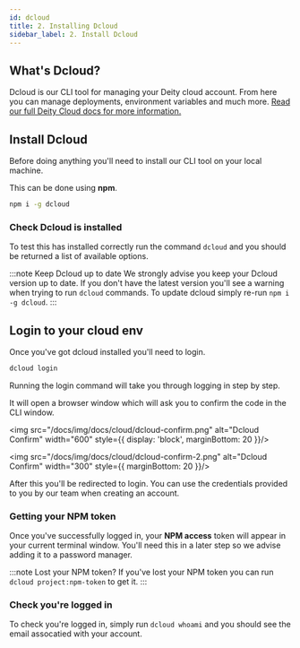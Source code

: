 ```yaml
---
id: dcloud
title: 2. Installing Dcloud
sidebar_label: 2. Install Dcloud
---
```


## What's Dcloud?

Dcloud is our CLI tool for managing your Deity cloud account. From here you can manage deployments, environment variables and much more. [Read our full Deity Cloud docs for more information.](/platform/cloud/about)

## Install Dcloud

Before doing anything you'll need to install our CLI tool on your local machine.

This can be done using **npm**.

```bash
npm i -g dcloud
```

### Check Dcloud is installed

To test this has installed correctly run the command `dcloud` and you should be returned a list of available options.

:::note Keep Dcloud up to date
We strongly advise you keep your Dcloud version up to date. If you don't have the latest version you'll see a warning when trying to run `dcloud` commands. To update dcloud simply re-run `npm i -g dcloud`.
:::

## Login to your cloud env

Once you've got dcloud installed you'll need to login.

```bash
dcloud login
```

Running the login command will take you through logging in step by step.

It will open a browser window which will ask you to confirm the code in the CLI window.

<img src="/docs/img/docs/cloud/dcloud-confirm.png" alt="Dcloud Confirm" width="600" style={{ display: 'block', marginBottom: 20 }}/>

<img src="/docs/img/docs/cloud/dcloud-confirm-2.png" alt="Dcloud Confirm" width="300" style={{ marginBottom: 20 }}/>

After this you'll be redirected to login. You can use the credentials provided to you by our team when creating an account.

### Getting your NPM token

Once you've successfully logged in, your **NPM access** token will appear in your current terminal window. You'll need this in a later step so we advise adding it to a password manager.

:::note Lost your NPM token?
If you've lost your NPM token you can run `dcloud project:npm-token` to get it.
:::

### Check you're logged in

To check you're logged in, simply run `dcloud whoami` and you should see the email assocatied with your account.
